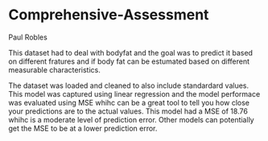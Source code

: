 # Comprehensive-Assessment
Paul Robles

This dataset had to deal with bodyfat and the goal was to predict it based on different fratures  and if body fat can be estumated based on
different measurable characteristics. 

The dataset was loaded and cleaned to also include standardard values. This model was captured using linear regression and the model performace was evaluated using MSE whihc can be a great tool to tell you how close your predictions are to the actual values.
This model had a MSE of 18.76 whihc is a moderate level of prediction error. Other models can potentially get the MSE to be at a lower prediction error. 
